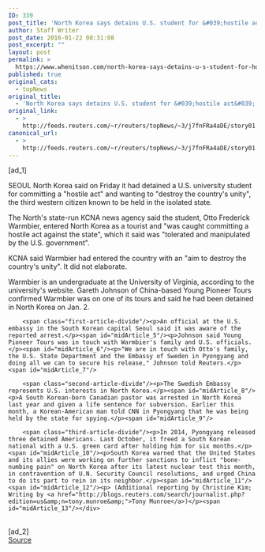 ```yaml
---
ID: 339
post_title: 'North Korea says detains U.S. student for &#039;hostile act&#039;'
author: Staff Writer
post_date: 2016-01-22 08:31:08
post_excerpt: ""
layout: post
permalink: >
  https://www.whenitson.com/north-korea-says-detains-u-s-student-for-hostile-act/
published: true
original_cats:
  - topNews
original_title:
  - 'North Korea says detains U.S. student for &#039;hostile act&#039;'
original_link:
  - >
    http://feeds.reuters.com/~r/reuters/topNews/~3/j7fnFRa4aDE/story01.htm
canonical_url:
  - >
    http://feeds.reuters.com/~r/reuters/topNews/~3/j7fnFRa4aDE/story01.htm
---
```

 [ad_1]
<br><div id="articleText">
<span id="midArticle_start"/>

<span id="midArticle_0"/><span class="focusParagraph" readability="5"><p><span class="articleLocation">SEOUL</span> North Korea said on Friday it had detained a U.S. university student for committing a "hostile act" and wanting to "destroy the country's unity", the third western citizen known to be held in the isolated state.</p></span><span id="midArticle_1"/><p>The North's state-run KCNA news agency said the student, Otto Frederick Warmbier, entered North Korea as a tourist and "was caught committing a hostile act against the state", which it said was "tolerated and manipulated by the U.S. government".</p><span id="midArticle_2"/><p>KCNA said Warmbier had entered the country with an "aim to destroy the country's unity". It did not elaborate.</p><span id="midArticle_3"/><p>Warmbier is an undergraduate at the University of Virginia, according to the university's website. Gareth Johnson of China-based Young Pioneer Tours confirmed Warmbier was on one of its tours and said he had been detained in North Korea on Jan. 2.</p><span id="midArticle_4"/>
        
        <span class="first-article-divide"/><p>An official at the U.S. embassy in the South Korean capital Seoul said it was aware of the reported arrest.</p><span id="midArticle_5"/><p>Johnson said Young Pioneer Tours was in touch with Warmbier's family and U.S. officials.</p><span id="midArticle_6"/><p>"We are in touch with Otto's family, the U.S. State Department and the Embassy of Sweden in Pyongyang and doing all we can to secure his release," Johnson told Reuters.</p><span id="midArticle_7"/>
        
        <span class="second-article-divide"/><p>The Swedish Embassy represents U.S. interests in North Korea.</p><span id="midArticle_8"/><p>A South Korean-born Canadian pastor was arrested in North Korea last year and given a life sentence for subversion. Earlier this month, a Korean-American man told CNN in Pyongyang that he was being held by the state for spying.</p><span id="midArticle_9"/>
        
        <span class="third-article-divide"/><p>In 2014, Pyongyang released three detained Americans. Last October, it freed a South Korean national with a U.S. green card after holding him for six months.</p><span id="midArticle_10"/><p>South Korea warned that the United States and its allies were working on further sanctions to inflict "bone-numbing pain" on North Korea after its latest nuclear test this month, in contravention of U.N. Security Council resolutions, and urged China to do its part to rein in its neighbor.</p><span id="midArticle_11"/><span id="midArticle_12"/><p> (Additional reporting by Christine Kim; Writing by <a href="http://blogs.reuters.com/search/journalist.php?edition=us&amp;n=tony.munroe&amp;">Tony Munroe</a>)</p><span id="midArticle_13"/></div>
<br>[ad_2]
<br><a href="http://feeds.reuters.com/~r/reuters/topNews/~3/j7fnFRa4aDE/story01.htm">Source </a>